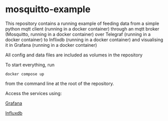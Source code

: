 # mosquitto-example
This repository contains a running example of feeding data from a simple python mqtt client (running in a docker container) through an mqtt broker (Mosquitto, running in a docker container) over Telegraf (running in a docker container) to Inflixdb (running in a docker container) and visualising it in Grafana (running in a docker container)

All config and data files are included as volumes in the repository

To start everything, run

    docker compose up

from the command line at the root of the repository.

Access the services using:

[Grafana](http://localhost:3000)

[Influxdb](http://localhost:8086)
